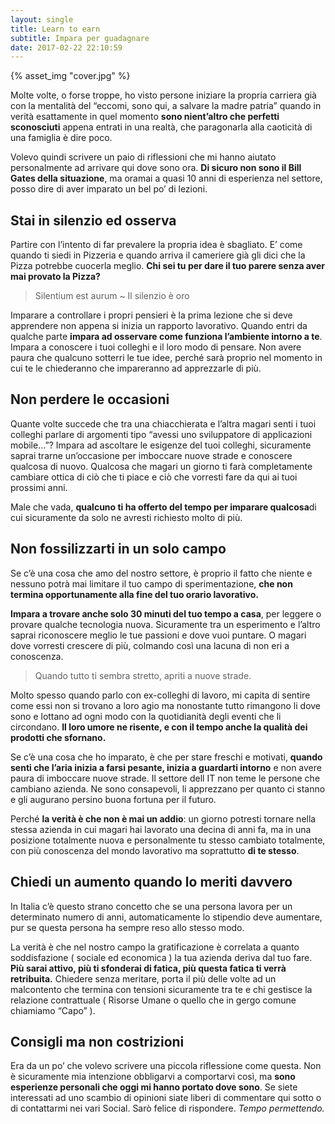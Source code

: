 ```yaml
---
layout: single
title: Learn to earn
subtitle: Impara per guadagnare
date: 2017-02-22 22:10:59
---
```


{% asset_img "cover.jpg" %}

Molte volte, o forse troppe, ho visto persone iniziare la propria carriera già con la mentalità del “eccomi, sono qui, a salvare la madre patria” quando in verità esattamente in quel momento **sono nient’altro che perfetti sconosciuti** appena entrati in una realtà, che paragonarla alla caoticità di una famiglia è dire poco.

Volevo quindi scrivere un paio di riflessioni che mi hanno aiutato personalmente ad arrivare qui dove sono ora. **Di sicuro non sono il Bill Gates della situazione**, ma oramai a quasi 10 anni di esperienza nel settore, posso dire di aver imparato un bel po’ di lezioni.

## Stai in silenzio ed osserva

Partire con l’intento di far prevalere la propria idea è sbagliato. E’ come quando ti siedi in Pizzeria e quando arriva il cameriere già gli dici che la Pizza potrebbe cuocerla meglio. **Chi sei tu per dare il tuo parere senza aver mai provato la Pizza?**

> Silentium est aurum ~ Il silenzio è oro

Imparare a controllare i propri pensieri è la prima lezione che si deve apprendere non appena si inizia un rapporto lavorativo. Quando entri da qualche parte **impara ad osservare come funziona l’ambiente intorno a te**. Impara a conoscere i tuoi colleghi e il loro modo di pensare. Non avere paura che qualcuno sotterri le tue idee, perché sarà proprio nel momento in cui te le chiederanno che impareranno ad apprezzarle di più.

## Non perdere le occasioni

Quante volte succede che tra una chiacchierata e l’altra magari senti i tuoi colleghi parlare di argomenti tipo “avessi uno sviluppatore di applicazioni mobile…”? Impara ad ascoltare le esigenze del tuoi colleghi, sicuramente saprai trarne un’occasione per imboccare nuove strade e conoscere qualcosa di nuovo. Qualcosa che magari un giorno ti farà completamente cambiare ottica di ciò che ti piace e ciò che vorresti fare da qui ai tuoi prossimi anni.

Male che vada, **qualcuno ti ha offerto del tempo per imparare qualcosa**di cui sicuramente da solo ne avresti richiesto molto di più.

## Non fossilizzarti in un solo campo

Se c’è una cosa che amo del nostro settore, è proprio il fatto che niente e nessuno potrà mai limitare il tuo campo di sperimentazione, **che non termina opportunamente alla fine del tuo orario lavorativo.**

**Impara a trovare anche solo 30 minuti del tuo tempo a casa**, per leggere o provare qualche tecnologia nuova. Sicuramente tra un esperimento e l’altro saprai riconoscere meglio le tue passioni e dove vuoi puntare. O magari dove vorresti crescere di più, colmando così una lacuna di non eri a conoscenza.

> Quando tutto ti sembra stretto, apriti a nuove strade.

Molto spesso quando parlo con ex-colleghi di lavoro, mi capita di sentire come essi non si trovano a loro agio ma nonostante tutto rimangono li dove sono e lottano ad ogni modo con la quotidianità degli eventi che li circondano. **Il loro umore ne risente, e con il tempo anche la qualità dei prodotti che sfornano.**

Se c’è una cosa che ho imparato, è che per stare freschi e motivati, **quando senti che l’aria inizia a farsi pesante, inizia a guardarti intorno** e non avere paura di imboccare nuove strade. Il settore dell IT non teme le persone che cambiano azienda. Ne sono consapevoli, li apprezzano per quanto ci stanno e gli augurano persino buona fortuna per il futuro.

Perché **la verità è che non è mai un addio**: un giorno potresti tornare nella stessa azienda in cui magari hai lavorato una decina di anni fa, ma in una posizione totalmente nuova e personalmente tu stesso cambiato totalmente, con più conoscenza del mondo lavorativo ma soprattutto **di te stesso**.

## Chiedi un aumento quando lo meriti davvero

In Italia c’è questo strano concetto che se una persona lavora per un determinato numero di anni, automaticamente lo stipendio deve aumentare, pur se questa persona ha sempre reso allo stesso modo.

La verità è che nel nostro campo la gratificazione è correlata a quanto soddisfazione ( sociale ed economica ) la tua azienda deriva dal tuo fare. **Più sarai attivo, più ti sfonderai di fatica, più questa fatica ti verrà retribuita.** Chiedere senza meritare, porta il più delle volte ad un malcontento che termina con tensioni sicuramente tra te e chi gestisce la relazione contrattuale ( Risorse Umane o quello che in gergo comune chiamiamo “Capo” ).

## Consigli ma non costrizioni

Era da un po’ che volevo scrivere una piccola riflessione come questa. Non è sicuramente mia intenzione obbligarvi a comportarvi così, ma **sono esperienze personali che oggi mi hanno portato dove sono**. Se siete interessati ad uno scambio di opinioni siate liberi di commentare qui sotto o di contattarmi nei vari Social. Sarò felice di rispondere. *Tempo permettendo.*